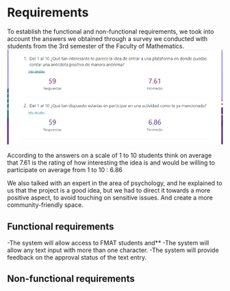 # Requirements

To establish the functional and non-functional requirements, we took into account 
the answers we obtained through a survey we conducted with students from the 3rd semester of 
the Faculty of Mathematics.
![Survey](https://github.com/Edwin-Lines/Project-Cosmos/blob/main/Resources/Images/Survey_Image.png)

According to the answers on a scale of 1 to 10 students think on average that 7.61 is the rating 
of how interesting the idea is and would be willing to participate on average from 1 to 10 : 6.86


We also talked with an expert in the area of psychology, and he explained to us that the project is a 
good idea, but we had to direct it towards a more positive aspect, to avoid touching on sensitive issues.
And create a more community-friendly space.


## Functional requirements

-The system will allow access to FMAT students and**
-The system will allow any text input with more than one character.
-The system will provide feedback on the approval status of the text entry.

## Non-functional requirements
